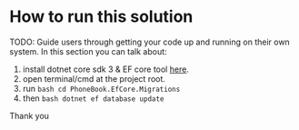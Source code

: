  # How to run this solution
 TODO: Guide users through getting your code up and running on their own system. In this section you can talk about:
 1.	install dotnet core sdk 3 & EF core tool [here](https://dotnet.microsoft.com/download).
 2.	open terminal/cmd at the project root.
 3.	run ```bash cd PhoneBook.EfCore.Migrations```
 4.	then ```bash dotnet ef database update```
 
Thank you
